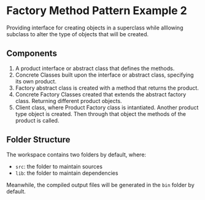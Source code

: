 # Factory Method Pattern Example 2

Providing interface for creating objects in a superclass while alllowing subclass to alter the type of objects that will be created.

## Components
1. A product interface or abstract class that defines the methods.
2. Concrete Classes built upon the interface or abstract class, specifying its own product.
3. Factory abstract class is created with a method that returns the product.
4. Concrete Factory Classes created that extends the abstract factory class. Returning different product objects.
5. Client class, where Product Factory class is intantiated. Another product type object is created. Then through that object the methods of the product is called.

## Folder Structure

The workspace contains two folders by default, where:

- `src`: the folder to maintain sources
- `lib`: the folder to maintain dependencies

Meanwhile, the compiled output files will be generated in the `bin` folder by default.

